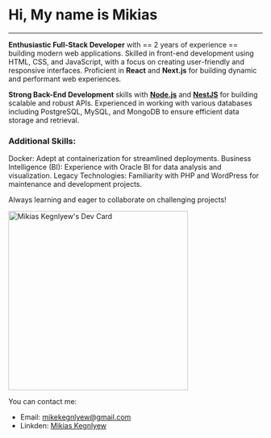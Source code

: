 # Hi, My name is Mikias
---
**Enthusiastic Full-Stack Developer** with == 2 years of experience == building modern web applications. Skilled in front-end development using HTML, CSS, and JavaScript, with a focus on creating user-friendly and responsive interfaces. Proficient in **React** and **Next.js** for building dynamic and performant web experiences.

**Strong Back-End Development** skills with **[Node.js](https://nodejs.org/en)** and **[NestJS](https://nestjs.com/)** for building scalable and robust APIs. Experienced in working with various databases including PostgreSQL, MySQL, and MongoDB to ensure efficient data storage and retrieval.


### Additional Skills:

Docker: Adept at containerization for streamlined deployments.
Business Intelligence (BI): Experience with Oracle BI for data analysis and visualization.
Legacy Technologies: Familiarity with PHP and WordPress for maintenance and development projects.

Always learning and eager to collaborate on challenging projects!

<a href="https://app.daily.dev/mike1337"><img src="https://api.daily.dev/devcards/v2/K6MwoIhpEguKrmNqMKJUZ.png?type=default&r=1jx" width="356" alt="Mikias Kegnlyew's Dev Card"/></a>

You can contact me:
  - Email: [mikekegnlyew@gmail.com]()
  - Linkden: [Mikias Kegnlyew](www.linkedin.com/in/mikias-kegnlyew-434089161)
